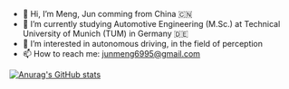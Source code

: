 - 👋 Hi, I’m Meng, Jun comming from China 🇨🇳
- 🌱 I’m currently studying Automotive Engineering (M.Sc.) at Technical University of Munich (TUM) in Germany 🇩🇪
- 👀 I’m interested in autonomous driving, in the field of perception
- 📫 How to reach me: junmeng6995@gmail.com

[![Anurag's GitHub stats](https://github-readme-stats.vercel.app/api?username=junmeng6025)](https://github.com/anuraghazra/github-readme-stats)

<!---
junmeng6025/junmeng6025 is a ✨ special ✨ repository because its `README.md` (this file) appears on your GitHub profile.
You can click the Preview link to take a look at your changes.
--->
